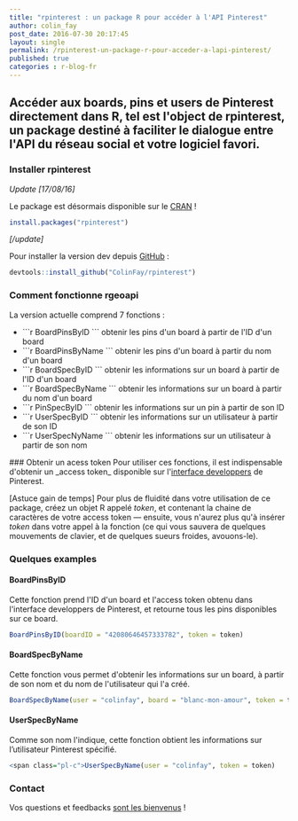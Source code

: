 ```yaml
---
title: "rpinterest : un package R pour accéder à l'API Pinterest"
author: colin_fay
post_date: 2016-07-30 20:17:45
layout: single
permalink: /rpinterest-un-package-r-pour-acceder-a-lapi-pinterest/
published: true
categories : r-blog-fr
---
```

## Accéder aux boards, pins et users de Pinterest directement dans R, tel est l'object de rpinterest, un package destiné à faciliter le dialogue entre l'API du réseau social et votre logiciel favori. <!--more-->

### Installer rpinterest
_Update [17/08/16]_

Le package est désormais disponible sur le <a href="https://cran.r-project.org/web/packages/rpinterest/index.html">CRAN</a> !
```r
install.packages("rpinterest")
```
_[/update]_

Pour installer la version dev depuis <a href="https://github.com/ColinFay/rpinterest" target="_blank">GitHub</a>  :

```r 
devtools::install_github("ColinFay/rpinterest")
```

### Comment fonctionne rgeoapi
La version actuelle comprend 7 fonctions :
<ul>
 	<li>```r 
BoardPinsByID
``` obtenir les pins d'un board à partir de l'ID d'un board</li>
 	<li>```r 
BoardPinsByName
``` obtenir les pins d'un board à partir du nom d'un board</li>
 	<li>```r 
BoardSpecByID
``` obtenir les informations sur un board à partir de l'ID d'un board</li>
 	<li>```r 
BoardSpecByName
``` obtenir les informations sur un board à partir du nom d'un board</li>
 	<li>```r 
PinSpecByID
``` obtenir les informations sur un pin à partir de son ID</li>
 	<li>```r 
UserSpecByID
``` obtenir les informations sur un utilisateur à partir de son ID</li>
 	<li>```r 
UserSpecNyName
``` obtenir les informations sur un utilisateur à partir de son nom</li>
</ul>
### Obtenir un acess token
Pour utiliser ces fonctions, il est indispensable d'obtenir un _access token_ disponible sur l'<a href="https://developers.pinterest.com/tools/access_token/" target="_blank">interface developpers</a> de Pinterest.

[Astuce gain de temps] Pour plus de fluidité dans votre utilisation de ce package, créez un objet R appelé _token_, et contenant la chaine de caractères de votre access token — ensuite, vous n'aurez plus qu'à insérer _token_ dans votre appel à la fonction (ce qui vous sauvera de quelques mouvements de clavier, et de quelques sueurs froides, avouons-le).
### Quelques examples
#### BoardPinsByID
Cette fonction prend l'ID d'un board et l'access token obtenu dans l'interface developpers de Pinterest, et retourne tous les pins disponibles sur ce board.

```r 
BoardPinsByID(boardID = "42080646457333782", token = token)
```
#### BoardSpecByName
Cette fonction vous permet d'obtenir les informations sur un board, à partir de son nom et du nom de l'utilisateur qui l'a créé.
```r 
BoardSpecByName(user = "colinfay", board = "blanc-mon-amour", token = token)
```
#### UserSpecByName
Comme son nom l'indique, cette fonction obtient les informations sur l’utilisateur Pinterest spécifié.
```r 
<span class="pl-c">UserSpecByName(user = "colinfay", token = token)
```
### Contact
Vos questions et feedbacks <a href="mailto:contact@colinfay.me">sont les bienvenus</a> !


